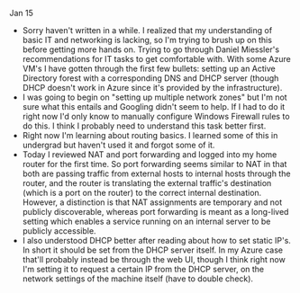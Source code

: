 Jan 15
- Sorry haven't written in a while. I realized that my understanding of basic IT and networking is lacking, so I'm trying to brush up on this before getting more hands on. Trying to go through Daniel Miessler's recommendations for IT tasks to get comfortable with. With some Azure VM's I have gotten through the first few bullets: setting up an Active Directory forest with a corresponding DNS and DHCP server (though DHCP doesn't work in Azure since it's provided by the infrastructure).
- I was going to begin on "setting up multiple network zones" but I'm not sure what this entails and Googling didn't seem to help. If I had to do it right now I'd only know to manually configure Windows Firewall rules to do this. I think I probably need to understand this task better first.
- Right now I'm learning about routing basics. I learned some of this in undergrad but haven't used it and forgot some of it.
- Today I reviewed NAT and port forwarding and logged into my home router for the first time. So port forwarding seems similar to NAT in that both are passing traffic from external hosts to internal hosts through the router, and the router is translating the external traffic's destination (which is a port on the router) to the correct internal destination. However, a distinction is that NAT assignments are temporary and not publicly discoverable, whereas port forwarding is meant as a long-lived setting which enables a service running on an internal server to be publicly accessible.
- I also understood DHCP better after reading about how to set static IP's. In short it should be set from the DHCP server itself. In my Azure case that'll probably instead be through the web UI, though I think right now I'm setting it to request a certain IP from the DHCP server, on the network settings of the machine itself (have to double check).
